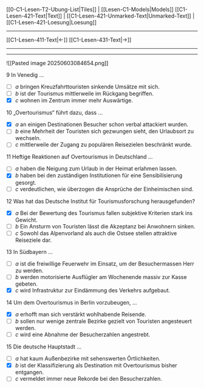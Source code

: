    [[0-C1-Lesen-T2-Ubung-List|Tiles]] | [[Lesen-C1-Models|Models]]
   [[C1-Lesen-421-Text|Text]]  | [[C1-Lesen-421-Unmarked-Text|Unmarked-Text]] | [[C1-Lesen-421-Loesung|Loesung]]

---

[[C1-Lesen-411-Text|←]]         [[C1-Lesen-431-Text|→]]

---
---

![[Pasted image 20250603084654.png]]

9 In Venedig …

- [ ] _a_ bringen Kreuzfahrttouristen sinkende Umsätze mit sich.
- [ ] _b_ ist der Tourismus mittlerweile im Rückgang begriffen.
- [x] _c_ wohnen im Zentrum immer mehr Auswärtige.

10 „Overtourismus“ führt dazu, dass …

- [x] _a_ an einigen Destinationen Besucher schon verbal attackiert wurden.
- [ ] _b_ eine Mehrheit der Touristen sich gezwungen sieht, den Urlaubsort zu wechseln.
- [ ] _c_ mittlerweile der Zugang zu populären Reisezielen beschränkt wurde.

11 Heftige Reaktionen auf Overtourismus in Deutschland …

- [ ] _a_ haben die Neigung zum Urlaub in der Heimat erlahmen lassen.
- [x] _b_ haben bei den zuständigen Institutionen für eine Sensibilisierung gesorgt.
- [ ] _c_ verdeutlichen, wie überzogen die Ansprüche der Einheimischen sind.

12 Was hat das Deutsche Institut für Tourismusforschung herausgefunden?

- [x] _a_ Bei der Bewertung des Tourismus fallen subjektive Kriterien stark ins Gewicht.
- [ ] _b_ Ein Ansturm von Touristen lässt die Akzeptanz bei Anwohnern sinken.
- [ ] _c_ Sowohl das Alpenvorland als auch die Ostsee stellen attraktive Reiseziele dar.

13 In Südbayern …

- [ ] _a_ ist die freiwillige Feuerwehr im Einsatz, um der Besuchermassen Herr zu werden.
- [ ] _b_ werden motorisierte Ausflügler am Wochenende massiv zur Kasse gebeten.
- [x] _c_ wird Infrastruktur zur Eindämmung des Verkehrs aufgebaut.

14 Um dem Overtourismus in Berlin vorzubeugen, …

- [x] _a_ erhofft man sich verstärkt wohlhabende Reisende.
- [ ] _b_ sollen nur wenige zentrale Bezirke gezielt von Touristen angesteuert werden.
- [ ] _c_ wird eine Abnahme der Besucherzahlen angestrebt.

15 Die deutsche Hauptstadt …

- [ ] _a_ hat kaum Außenbezirke mit sehenswerten Örtlichkeiten.
- [x] _b_ ist der Klassifizierung als Destination mit Overtourismus bisher entgangen.
- [ ] _c_ vermeldet immer neue Rekorde bei den Besucherzahlen.
